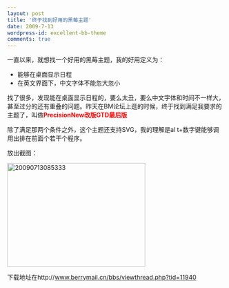 ```yaml
---
layout: post
title: '终于找到好用的黑莓主题'
date: 2009-7-13
wordpress-id: excellent-bb-theme
comments: true
---
```

一直以来，就想找一个好用的黑莓主题，我的好用定义为：
<ul>
	<li>能够在桌面显示日程</li>
	<li>在英文界面下，中文字体不能忽大忽小</li>
</ul>
找了很多，发现能在桌面显示日程的，要么太丑，要么中文字体和时间不一样大，甚至过分的还有重叠的问题。昨天在BM论坛上逛的时候，终于找到满足我要求的主题了，叫做<span style="color: #ff0000;"><strong>PrecisionNew改版GTD最后版</strong></span>

除了满足那两个条件之外，这个主题还支持SVG，我的理解是al t+数字键能够调用出排在前面个若干个程序。

放出截图：

<img class="aligncenter size-full wp-image-43288" title="20090713085333" src="http://laoyang.yo2.cn/wp-content/uploads/300/30018/2009/07/20090713085333.png" alt="20090713085333" width="320" height="240" />

下载地址在http://www.berrymail.cn/bbs/viewthread.php?tid=11940
